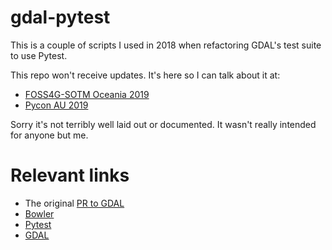 # gdal-pytest

This is a couple of scripts I used in 2018 when refactoring GDAL's test suite to use Pytest.

This repo won't receive updates. It's here so I can talk about it at:

* [FOSS4G-SOTM Oceania 2019](https://2019.foss4g-oceania.org/schedule/2019-11-14?sessionId=JQLQ8P)
* [Pycon AU 2019](https://2019.pycon-au.org/talks/how-i-migrated-a-huge-oss-project-to-use-pytest)

Sorry it's not terribly well laid out or documented. It wasn't really intended for anyone but me.

# Relevant links

* The original [PR to GDAL](https://github.com/OSGeo/gdal/pull/963)
* [Bowler](https://pybowler.io/)
* [Pytest](https://pytest.org/en/latest/)
* [GDAL](https://github.com/OSGeo/gdal)
